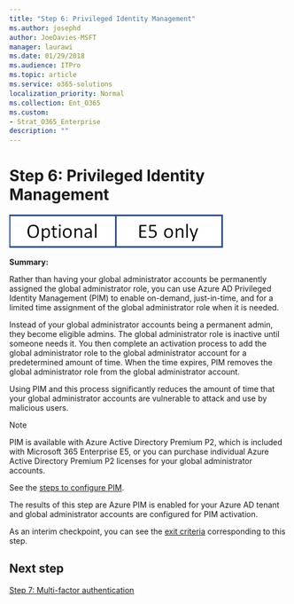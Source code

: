 ```yaml
---
title: "Step 6: Privileged Identity Management"
ms.author: josephd
author: JoeDavies-MSFT
manager: laurawi
ms.date: 01/29/2018
ms.audience: ITPro
ms.topic: article
ms.service: o365-solutions
localization_priority: Normal
ms.collection: Ent_O365
ms.custom:
- Strat_O365_Enterprise
description: ""
---
```


# Step 6: Privileged Identity Management

![This step is optional and applies only to the E5 version of Microsoft 365 Enterprise](./media/banners/Banner-Optional-E5Only.png)

**Summary:** 

Rather than having your global administrator accounts be permanently assigned the global administrator role, you can use Azure AD Privileged Identity Management (PIM) to enable on-demand, just-in-time, and for a limited time assignment of the global administrator role when it is needed.
 
Instead of your global administrator accounts being a permanent admin, they become eligible admins. The global administrator role is inactive until someone needs it. You then complete an activation process to add the global administrator role to the global administrator account for a predetermined amount of time. When the time expires, PIM removes the global administrator role from the global administrator account.

Using PIM and this process significantly reduces the amount of time that your global administrator accounts are vulnerable to attack and use by malicious users.

>[!Note]
>PIM is available with Azure Active Directory Premium P2, which is included with Microsoft 365 Enterprise E5, or you can purchase individual Azure Active Directory Premium P2 licenses for your global administrator accounts.
>

See the [steps to configure PIM](https://docs.microsoft.com/azure/active-directory/active-directory-privileged-identity-management-configure).

The results of this step are Azure PIM is enabled for your Azure AD tenant and global administrator accounts are configured for PIM activation.

As an interim checkpoint, you can see the [exit criteria](identity-exit-criteria.md#crit-identity-step6) corresponding to this step.


## Next step

[Step 7: Multi-factor authentication](identity-multi-factor-authentication.md)
